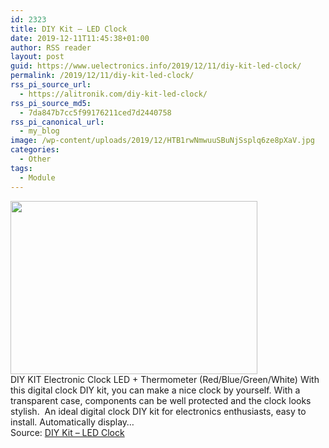```yaml
---
id: 2323
title: DIY Kit – LED Clock
date: 2019-12-11T11:45:38+01:00
author: RSS reader
layout: post
guid: https://www.uelectronics.info/2019/12/11/diy-kit-led-clock/
permalink: /2019/12/11/diy-kit-led-clock/
rss_pi_source_url:
  - https://alitronik.com/diy-kit-led-clock/
rss_pi_source_md5:
  - 7da847b7cc5f99176211ced7d2440758
rss_pi_canonical_url:
  - my_blog
image: /wp-content/uploads/2019/12/HTB1rwNmwuuSBuNjSsplq6ze8pXaV.jpg
categories:
  - Other
tags:
  - Module
---
```

<img loading="lazy" src="https://www.uelectronics.info/wp-content/uploads/2019/12/HTB1rwNmwuuSBuNjSsplq6ze8pXaV.jpg" width="395" height="277" />&#013;  
DIY KIT Electronic Clock LED + Thermometer (Red/Blue/Green/White) With this digital clock DIY kit, you can make a nice clock by yourself. With a transparent case, components can be well protected and the clock looks stylish.  An ideal digital clock DIY kit for electronics enthusiasts, easy to install. Automatically display…&#013;  
Source: <a href="https://alitronik.com/diy-kit-led-clock/" target="_blank" rel="noopener noreferrer">DIY Kit – LED Clock</a>